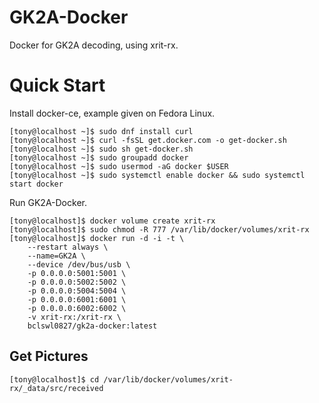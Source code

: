 # GK2A-Docker
Docker for GK2A decoding, using xrit-rx.

# Quick Start

Install docker-ce, example given on Fedora Linux.

```
[tony@localhost ~]$ sudo dnf install curl
[tony@localhost ~]$ curl -fsSL get.docker.com -o get-docker.sh
[tony@localhost ~]$ sudo sh get-docker.sh
[tony@localhost ~]$ sudo groupadd docker
[tony@localhost ~]$ sudo usermod -aG docker $USER
[tony@localhost ~]$ sudo systemctl enable docker && sudo systemctl start docker
```

Run GK2A-Docker.

```
[tony@localhost]$ docker volume create xrit-rx
[tony@localhost]$ sudo chmod -R 777 /var/lib/docker/volumes/xrit-rx
[tony@localhost]$ docker run -d -i -t \
	--restart always \
	--name=GK2A \
	--device /dev/bus/usb \
	-p 0.0.0.0:5001:5001 \
	-p 0.0.0.0:5002:5002 \
	-p 0.0.0.0:5004:5004 \
	-p 0.0.0.0:6001:6001 \
	-p 0.0.0.0:6002:6002 \
	-v xrit-rx:/xrit-rx \
	bclswl0827/gk2a-docker:latest
```

## Get Pictures

```
[tony@localhost]$ cd /var/lib/docker/volumes/xrit-rx/_data/src/received
```
